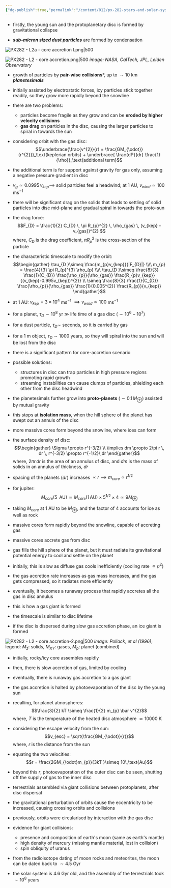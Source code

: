 ```yaml
---
{"dg-publish":true,"permalink":"/content/012/px-282-stars-and-solar-system/term-2-solar-system/l-formation-of-solar-system/px-282-l2-core-accretion/","noteIcon":"1","created":"2025-03-07T11:30:07.587+00:00","updated":"2025-03-16T11:27:27.182+00:00"}
---
```


- firstly, the young sun and the protoplanetary disc is formed by gravitational collapse

- ***sub-micron sized dust particles*** are formed by condensation

![PX282 - L2a - core accretion I.png|500](/img/user/pics/PX282%20-%20L2a%20-%20core%20accretion%20I.png)

![PX282 - L2 - core accretion.png|500](/img/user/pics/PX282%20-%20L2%20-%20core%20accretion.png)
*image: NASA, CalTech, JPL, Leiden Observatory*

- growth of particles by **pair-wise collisions***, up to $\sim 10$ km ***planetesimals***
- initially assisted by electrostatic forces, icy particles stick together readily, so they grow more rapidly beyond the snowline
- there are two problems:
	- particles become fragile as they grow and can be **eroded by higher velocity collisions**
	- **gas drag** on particles in the disc, causing the larger particles to spiral in towards the sun
- considering orbit with the gas disc:
$$\underbrace{\frac{v^{2}}{r} = \frac{GM_{\odot}}{r^{2}}}_\text{keplerian orbits} + \underbrace{ \frac{dP}{dr} \frac{1}{\rho}}_\text{additional term}$$
- the additional term is for support against gravity for gas only, assuming a negative pressure gradient in disc
- $v_{g}\simeq 0.0995\,v_{kep} \implies$ solid particles feel a headwind; at $1$ AU, $v_{wind} \simeq 100$ ms$^{-1}$
- there will be significant drag on the solids that leads to settling of solid particles into disc mid-plane and gradual spiral in towards the proto-sun
- the drag force:
$$F_{D} = \frac{1}{2} C_{D} \, \pi R_{p}^{2} \, \rho_{gas} \, (v_{kep} - v_{gas})^{2} $$
	where, $C_{D}$ is the drag coefficient, $\pi R_{p}^{2}$ is the cross-section of the particle

- the characteristic timescale to modify the orbit:
$$\begin{gather}
\tau_{D }\simeq \frac{m_{p}v_{kep}}{|F_{D}|} \\\\
m_{p} = \frac{4}{3} \pi R_{p}^{3} \rho_{p} \\\\
\tau_{D }\simeq \frac{8}{3} \frac{1}{C_{D}} \frac{\rho_{p}}{\rho_{gas}} \frac{R_{p}v_{kep}}{(v_{kep}-0.995v_{kep})^{2}} \\
\simeq \frac{8}{3} \frac{1}{C_{D}} \frac{\rho_{p}}{\rho_{gas}} \frac{1}{0.005^{2}} \frac{R_{p}}{v_{kep}}
\end{gather}$$
- at 1 AU: $v_{kep} = 3\times10^{4}$ ms$^{-1}$ $\implies v_{wind}\simeq 100$ ms$^{-1}$
- for a planet, $\tau_{D} \sim 10^{8}$ yr $\gg$ life time of a gas disc $(\sim 10^{6} - 10^{7})$
- for a dust particle, $\tau_{D} \sim$ seconds, so it is carried by gas
- for a 1 m object, $\tau_{D} \sim 1000$ years, so they will spiral into the sun and will be lost from the disc

- there is a significant pattern for core-accretion scenario
- possible solutions:
	- structures in disc can trap particles in high pressure regions promoting rapid growth
	- streaming instabilities can cause clumps of particles, shielding each other from the disc headwind

- the planetesimals further grow into **proto-planets** $(\sim 0.1\,M_{\oplus})$ assisted by mutual gravity
- this stops at **isolation mass**, when the hill sphere of the planet has swept out an annuls of the disc

- more massive cores form beyond the snowline, where ices can form
- the surface density of disc:
$$\begin{gather}
\Sigma \propto r^{-3/2} \\
\implies dm \propto 2\pi r \, dr \, r^{-3/2} \propto r^{-1/2}\,dr
\end{gather}$$
	where, ${} 2\pi r \,dr {}$ is the area of an annulus of disc, and $dm$ is the mass of solids in an annulus of thickness, $dr$

- spacing of the planets $(dr)$ increases $\propto r \implies m_{core} \propto r^{1/2}$
- for jupiter:
$$M_{core}(5\,\text{ AU}) \simeq M_{core}(1\,\text{AU}) \times 5^{1/2} \times 4 \simeq 9M_\oplus$$
- taking $M_{core}$ at 1 AU to be $M_{\oplus}$, and the factor of $4$ accounts for ice as well as rock
- massive cores form rapidly beyond the snowline, capable of accreting gas

- massive cores accrete gas from disc
- gas fills the hill sphere of the planet, but it must radiate its gravitational potential energy to cool and settle on the planet
- initially, this is slow as diffuse gas cools inefficiently (cooling rate $\propto \rho^{2}$)
- the gas accretion rate increases as gas mass increases, and the gas gets compressed, so it radiates more efficiently
- eventually, it becomes a runaway process that rapidly accretes all the gas in disc annulus
- this is how a gas giant is formed
- the timescale is similar to disc lifetime
- if the disc is dispersed during slow gas accretion phase, an ice giant is formed

![PX282 - L2 - core accretion-2.png|500](/img/user/pics/PX282%20-%20L2%20-%20core%20accretion-2.png)
*image: Pollack, et al (1996)*; legend: $M_{z} :$ solids, $M_{XY}:$ gases, $M_p:$ planet (combined)

- initially, rocky/icy core assembles rapidly
- then, there is slow accretion of gas, limited by cooling
- eventually, there is runaway gas accretion to a gas giant
- the gas accretion is halted by photoevaporation of the disc by the young sun
- recalling, for planet atmospheres:
$$\frac{3}{2} kT  \simeq \frac{1}{2} m_{p} \bar v^{2}$$
	where, $T$ is the temperature of the heated disc atmosphere $\simeq 10000$ K
- considering the escape velocity from the sun:
$$v_{esc} = \sqrt{\frac{GM_{\odot}}{r}}$$
	where, $r$ is the distance from the sun

- equating the two velocities:
$$r = \frac{2GM_{\odot}m_{p}}{3kT }\simeq 10\,\text{Au}$$
- beyond this $r$, photoevaporation of the outer disc can be seen, shutting off the supply of gas to the inner disc

- terrestrials assembled via giant collisions between protoplanets, after disc dispersal
- the gravitational perturbation of orbits cause the eccentricity to be increased, causing crossing orbits and collisions
- previously, orbits were circularised by interaction with the gas disc
- evidence for giant collisions:
	- presence and composition of earth's moon (same as earth's mantle)
	- high density of mercury (missing mantle material, lost in collision)
	- spin obliquity of uranus
- from the radioisotope dating of moon rocks and meteorites, the moon can be dated back to $\sim 4.5$ Gyr
- the solar system is $4.6$ Gyr old, and the assembly of the terrestrials took $\sim 10^{8}$ years

